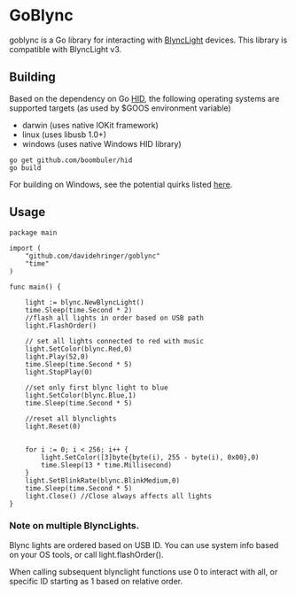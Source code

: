 # GoBlync

goblync is a Go library for interacting with [BlyncLight](http://www.embrava.com/) devices.  This library is compatible with BlyncLight
v3.

## Building

Based on the dependency on Go [HID](https://github.com/boombuler/hid), the following operating systems are supported targets (as used by $GOOS environment variable)

* darwin (uses native IOKit framework)
* linux (uses libusb 1.0+)
* windows (uses native Windows HID library)

```
go get github.com/boombuler/hid
go build
```

For building on Windows, see the potential quirks listed [here](https://github.com/boombuler/hid).

## Usage

```
package main

import (
	"github.com/davidehringer/goblync"
	"time"
)

func main() {

	light := blync.NewBlyncLight()
	time.Sleep(time.Second * 2)
	//flash all lights in order based on USB path
	light.FlashOrder()

	// set all lights connected to red with music
	light.SetColor(blync.Red,0)
	light.Play(52,0)
	time.Sleep(time.Second * 5)
	light.StopPlay(0)

	//set only first blync light to blue
	light.SetColor(blync.Blue,1)
	time.Sleep(time.Second * 5)

	//reset all blynclights
	light.Reset(0)


	for i := 0; i < 256; i++ {
		light.SetColor([3]byte{byte(i), 255 - byte(i), 0x00},0)
		time.Sleep(13 * time.Millisecond)
	}
	light.SetBlinkRate(blync.BlinkMedium,0)
	time.Sleep(time.Second * 5)
	light.Close() //Close always affects all lights
}

```

### Note on multiple BlyncLights.
Blync lights are ordered based on USB ID.  You can use system info based on your OS tools, or call light.flashOrder().

When calling subsequent blynclight functions use 0 to interact with all, or specific ID starting as 1 based on relative order.